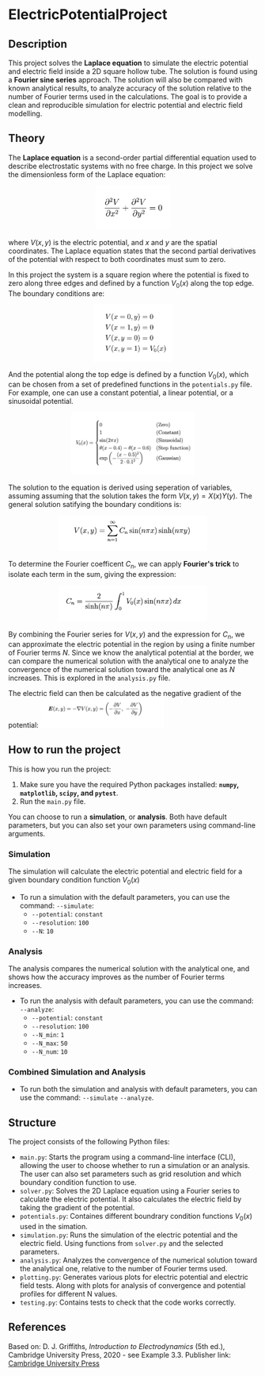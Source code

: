 # ElectricPotentialProject

## Description
This project solves the **Laplace equation** to simulate the electric potential and electric field inside a 2D square hollow tube. The solution is found using a **Fourier sine series** approach. The solution will also be compared with known analytical results, to analyze accuracy of the solution relative to the number of Fourier terms used in the calculations. The goal is to provide a clean and reproducible simulation for electric potential and electric field modelling.

## Theory
The **Laplace equation** is a second-order partial differential equation used to describe electrostatic systems with no free charge. In this project we solve the dimensionless form of the Laplace equation:

<div align="center">
<img src="figures/laplace_2d.png" alt="Laplace equation" width="150"/>
</div>

where $V(x,y)$ is the electric potential, and $x$ and $y$ are the spatial coordinates. The Laplace equation states that the second partial derivatives of the potential with respect to both coordinates must sum to zero.

In this project the system is a square region where the potential is fixed to zero along three edges and defined by a function $V_0(x)$ along the top edge. The boundary conditions are:
<div align="center">
<img src="figures/boundary_conditions_1.png" alt="Boundary conditions" width="160"/>
</div>

And the potential along the top edge is defined by a function $V_0(x)$, which can be chosen from a set of predefined functions in the `potentials.py` file. For example, one can use a constant potential, a linear potential, or a sinusoidal potential.

<div align="center">
<img src="figures/V_0_potentials.png" alt="Boundary conditions" width="250"/>
</div>

The solution to the equation is derived using seperation of variables, assuming assuming that the solution takes the form $V(x,y) = X(x)Y(y)$. The general solution satifying the boundary conditions is:

<div align="center">
<img src="figures/general_solution_laplace.png" alt="Solution to Laplace equation" width="300"/>
</div>

To determine the Fourier coefficent $C_n$, we can apply **Fourier's trick** to isolate each term in the sum, giving the expression:

<div align="center">
<img src="figures/coefficient.png" alt="Fourier coefficient" width="300"/>
</div>

By combining the Fourier series for $V(x,y)$ and the expression for $C_n$, we can approximate the electric potential in the region by using a finite number of Fourier terms $N$. Since we know the analytical potential at the border, we can compare the numerical solution with the analytical one to analyze the convergence of the numerical solution toward the analytical one as $N$ increases. This is explored in the `analysis.py` file.

The electric field can then be calculated as the negative gradient of the potential:
<img src="figures/electric_field.png" alt="Electric field" width="250"/>




## How to run the project
This is how you run the project:
1. Make sure you have the required Python packages installed:  **`numpy`, `matplotlib`, `scipy`, and `pytest`**.
2. Run the `main.py` file.

You can choose to run a **simulation**, or **analysis**. Both have default parameters, but you can also set your own parameters using command-line arguments.

### Simulation
The simulation will calculate the electric potential and electric field for a given boundary condition function $V_0(x)$
- To run a simulation with the default parameters, you can use the command: `--simulate`:
    - `--potential`: `constant` 
    - `--resolution`: `100`
    - `--N`: `10`


### Analysis
The analysis compares the numerical solution with the analytical one, and shows how the accuracy improves as the number of Fourier terms increases.
- To run the analysis with default parameters, you can use the command: `--analyze`:
    - `--potential`: `constant`
    - `--resolution`: `100`
    - `--N_min`: `1`
    - `--N_max`: `50`
    - `--N_num`: `10`

### Combined Simulation and Analysis
- To run both the simulation and analysis with default parameters, you can use the command: `--simulate` `--analyze`.

## Structure
The project consists of the following Python files:
- `main.py`: Starts the program using a command-line interface (CLI), allowing the user to choose whether to run a simulation or an analysis. The user can also set parameters such as grid resolution and which boundary condition function to use.
- `solver.py`: Solves the 2D Laplace equation using a Fourier series to calculate the electric potential. It also calculates the electric field by taking the gradient of the potential.
- `potentials.py`: Containes different boundrary condition functions $V_0(x)$ used in the simation.
- `simulation.py`: Runs the simulation of the electric potential and the electric field. Using functions from `solver.py` and the selected parameters.
- `analysis.py`: Analyzes the convergence of the numerical solution toward the analytical one, relative to the number of Fourier terms used.
- `plotting.py`: Generates various plots for electric potential and electric field tests. Along with plots for analysis of convergence and potential profiles for different N values.
- `testing.py`: Contains tests to check that the code works correctly.




## References

Based on:
D. J. Griffiths, *Introduction to  Electrodynamics* (5th ed.), Cambridge University Press, 2020 - see Example 3.3.
Publisher link: [Cambridge University Press](https://www.cambridge.org/highereducation/books/introduction-to-electrodynamics/FD23E188E2BDCDB40199CFE3386EC08F#overview)
